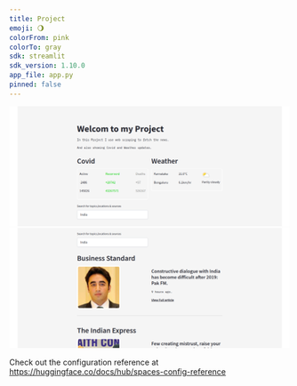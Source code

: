 ```yaml
---
title: Project
emoji: 🌖
colorFrom: pink
colorTo: gray
sdk: streamlit
sdk_version: 1.10.0
app_file: app.py
pinned: false
---
```

!["image1"](https://github.com/Satyam7Jha/param_Internship_work/blob/main/Screenshot%20from%202022-07-31%2006-34-37.png)
!["image2"](https://github.com/Satyam7Jha/param_Internship_work/blob/main/Screenshot%20from%202022-07-31%2006-34-49.png)

Check out the configuration reference at https://huggingface.co/docs/hub/spaces-config-reference
